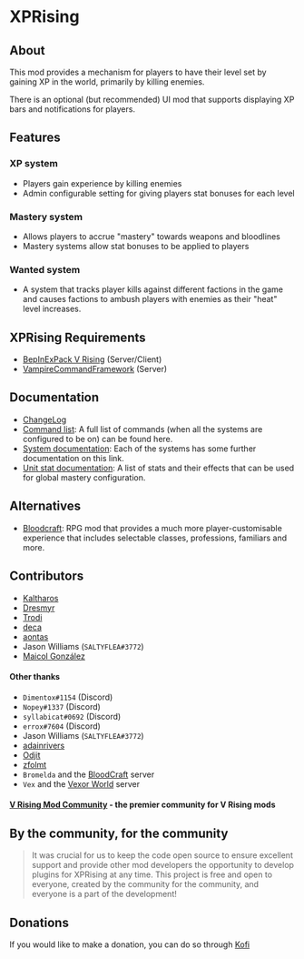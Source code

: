 # XPRising

## About

This mod provides a mechanism for players to have their level set by gaining XP in the world, primarily by killing enemies.

There is an optional (but recommended) UI mod that supports displaying XP bars and notifications for players.

## Features

### XP system
- Players gain experience by killing enemies
- Admin configurable setting for giving players stat bonuses for each level

### Mastery system
- Allows players to accrue "mastery" towards weapons and bloodlines
- Mastery systems allow stat bonuses to be applied to players

### Wanted system
- A system that tracks player kills against different factions in the game and causes factions to ambush players with enemies as their "heat" level increases.

## XPRising Requirements

- [BepInExPack V Rising](https://thunderstore.io/c/v-rising/p/BepInEx/BepInExPack_V_Rising/) (Server/Client)
- [VampireCommandFramework](https://thunderstore.io/c/v-rising/p/deca/VampireCommandFramework/) (Server)

## Documentation

- [ChangeLog](CHANGELOG.md)
- [Command list](Command.md): A full list of commands (when all the systems are configured to be on) can be found here.
- [System documentation](Documentation.md): Each of the systems has some further documentation on this link.
- [Unit stat documentation](UnitStats.md): A list of stats and their effects that can be used for global mastery configuration.

## Alternatives

- [Bloodcraft](https://thunderstore.io/c/v-rising/p/zfolmt/Bloodcraft/): RPG mod that provides a much more player-customisable experience that includes selectable classes, professions, familiars and more.

## Contributors

- [Kaltharos](https://github.com/Kaltharos)
- [Dresmyr](https://github.com/Darkon47)
- [Trodi](https://github.com/oscarpedrero)
- [deca](https://github.com/decaprime)
- [aontas](https://github.com/aontas)
- Jason Williams (`SALTYFLEA#3772`)
- [Maicol González](https://github.com/nerzhei)

#### Other thanks

- `Dimentox#1154` (Discord)
- `Nopey#1337` (Discord)
- `syllabicat#0692` (Discord)
- `errox#7604` (Discord)
- Jason Williams (`SALTYFLEA#3772`)
- [adainrivers](https://github.com/adainrivers)
- [Odjit](https://github.com/Odjit)
- [zfolmt](https://github.com/mfoltz)
- `Bromelda` and the [BloodCraft](https://discord.gg/aDh98KtEWZ) server
- `Vex` and the [Vexor World](https://discord.gg/dnVXnHbS) server

#### [V Rising Mod Community](https://discord.gg/vrisingmods) - the premier community for V Rising mods

## By the community, for the community

> It was crucial for us to keep the code open source to ensure excellent support and provide other mod developers the opportunity to develop plugins for XPRising at any time. This project is free and open to everyone, created by the community for the community, and everyone is a part of the development!
 
## Donations

If you would like to make a donation, you can do so through [Kofi](https://ko-fi.com/aontas)
